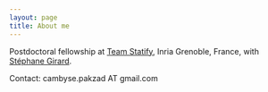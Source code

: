 ```yaml
---
layout: page
title: About me
---
```


Postdoctoral fellowship at [Team Statify](https://www.inria.fr/fr/statify), Inria Grenoble, France, with [Stéphane Girard](https://mistis.inrialpes.fr/people/girard/).

Contact: cambyse.pakzad AT gmail.com

